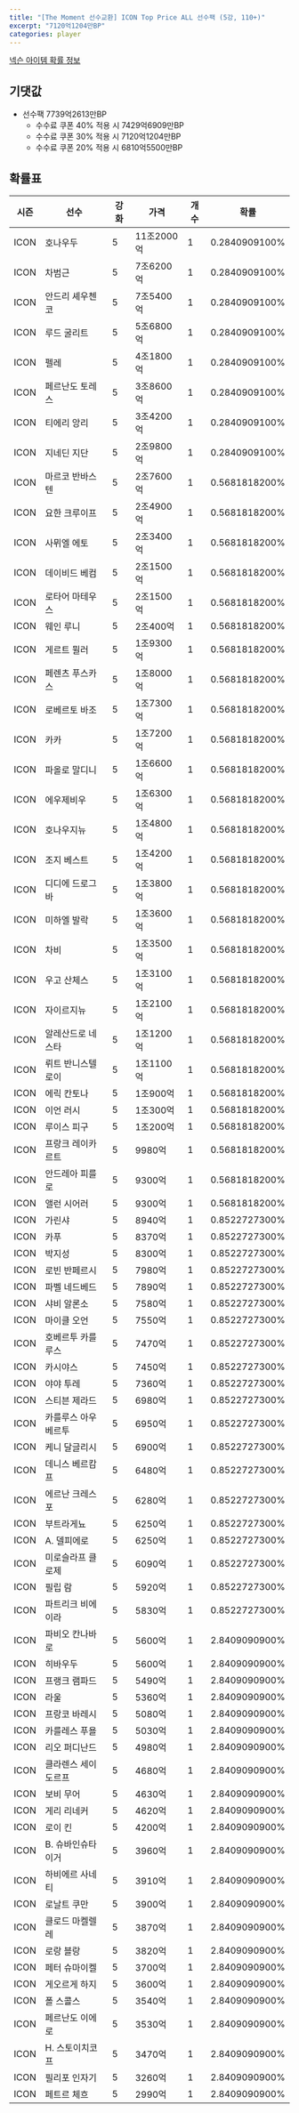```yaml
---
title: "[The Moment 선수교환] ICON Top Price ALL 선수팩 (5강, 110+)"
excerpt: "7120억1204만BP"
categories: player
---
```

[넥슨 아이템 확률 정보](http://iteminfo.nexon.com/probability/fo4?sn=6721)

## 기댓값
  - 선수팩 7739억2613만BP
    - 수수료 쿠폰 40% 적용 시 7429억6909만BP
    - 수수료 쿠폰 30% 적용 시 7120억1204만BP
    - 수수료 쿠폰 20% 적용 시 6810억5500만BP


## 확률표

|시즌|선수|강화|가격|개수|확률|
|---|---|---|---|---|---|
|ICON|호나우두|5|11조2000억|1|0.2840909100%|
|ICON|차범근|5|7조6200억|1|0.2840909100%|
|ICON|안드리 셰우첸코|5|7조5400억|1|0.2840909100%|
|ICON|루드 굴리트|5|5조6800억|1|0.2840909100%|
|ICON|펠레|5|4조1800억|1|0.2840909100%|
|ICON|페르난도 토레스|5|3조8600억|1|0.2840909100%|
|ICON|티에리 앙리|5|3조4200억|1|0.2840909100%|
|ICON|지네딘 지단|5|2조9800억|1|0.2840909100%|
|ICON|마르코 반바스텐|5|2조7600억|1|0.5681818200%|
|ICON|요한 크루이프|5|2조4900억|1|0.5681818200%|
|ICON|사뮈엘 에토|5|2조3400억|1|0.5681818200%|
|ICON|데이비드 베컴|5|2조1500억|1|0.5681818200%|
|ICON|로타어 마테우스|5|2조1500억|1|0.5681818200%|
|ICON|웨인 루니|5|2조400억|1|0.5681818200%|
|ICON|게르트 뮐러|5|1조9300억|1|0.5681818200%|
|ICON|페렌츠 푸스카스|5|1조8000억|1|0.5681818200%|
|ICON|로베르토 바조|5|1조7300억|1|0.5681818200%|
|ICON|카카|5|1조7200억|1|0.5681818200%|
|ICON|파올로 말디니|5|1조6600억|1|0.5681818200%|
|ICON|에우제비우|5|1조6300억|1|0.5681818200%|
|ICON|호나우지뉴|5|1조4800억|1|0.5681818200%|
|ICON|조지 베스트|5|1조4200억|1|0.5681818200%|
|ICON|디디에 드로그바|5|1조3800억|1|0.5681818200%|
|ICON|미하엘 발락|5|1조3600억|1|0.5681818200%|
|ICON|차비|5|1조3500억|1|0.5681818200%|
|ICON|우고 산체스|5|1조3100억|1|0.5681818200%|
|ICON|자이르지뉴|5|1조2100억|1|0.5681818200%|
|ICON|알레산드로 네스타|5|1조1200억|1|0.5681818200%|
|ICON|뤼트 반니스텔로이|5|1조1100억|1|0.5681818200%|
|ICON|에릭 칸토나|5|1조900억|1|0.5681818200%|
|ICON|이언 러시|5|1조300억|1|0.5681818200%|
|ICON|루이스 피구|5|1조200억|1|0.5681818200%|
|ICON|프랑크 레이카르트|5|9980억|1|0.5681818200%|
|ICON|안드레아 피를로|5|9300억|1|0.5681818200%|
|ICON|앨런 시어러|5|9300억|1|0.5681818200%|
|ICON|가린샤|5|8940억|1|0.8522727300%|
|ICON|카푸|5|8370억|1|0.8522727300%|
|ICON|박지성|5|8300억|1|0.8522727300%|
|ICON|로빈 반페르시|5|7980억|1|0.8522727300%|
|ICON|파벨 네드베드|5|7890억|1|0.8522727300%|
|ICON|샤비 알론소|5|7580억|1|0.8522727300%|
|ICON|마이클 오언|5|7550억|1|0.8522727300%|
|ICON|호베르투 카를루스|5|7470억|1|0.8522727300%|
|ICON|카시야스|5|7450억|1|0.8522727300%|
|ICON|야야 투레|5|7360억|1|0.8522727300%|
|ICON|스티븐 제라드|5|6980억|1|0.8522727300%|
|ICON|카를루스 아우베르투|5|6950억|1|0.8522727300%|
|ICON|케니 달글리시|5|6900억|1|0.8522727300%|
|ICON|데니스 베르캄프|5|6480억|1|0.8522727300%|
|ICON|에르난 크레스포|5|6280억|1|0.8522727300%|
|ICON|부트라게뇨|5|6250억|1|0.8522727300%|
|ICON|A. 델피에로|5|6250억|1|0.8522727300%|
|ICON|미로슬라프 클로제|5|6090억|1|0.8522727300%|
|ICON|필립 람|5|5920억|1|0.8522727300%|
|ICON|파트리크 비에이라|5|5830억|1|0.8522727300%|
|ICON|파비오 칸나바로|5|5600억|1|2.8409090900%|
|ICON|히바우두|5|5600억|1|2.8409090900%|
|ICON|프랭크 램파드|5|5490억|1|2.8409090900%|
|ICON|라울|5|5360억|1|2.8409090900%|
|ICON|프랑코 바레시|5|5080억|1|2.8409090900%|
|ICON|카를레스 푸욜|5|5030억|1|2.8409090900%|
|ICON|리오 퍼디난드|5|4980억|1|2.8409090900%|
|ICON|클라렌스 세이도르프|5|4680억|1|2.8409090900%|
|ICON|보비 무어|5|4630억|1|2.8409090900%|
|ICON|게리 리네커|5|4620억|1|2.8409090900%|
|ICON|로이 킨|5|4200억|1|2.8409090900%|
|ICON|B. 슈바인슈타이거|5|3960억|1|2.8409090900%|
|ICON|하비에르 사네티|5|3910억|1|2.8409090900%|
|ICON|로날트 쿠만|5|3900억|1|2.8409090900%|
|ICON|클로드 마켈렐레|5|3870억|1|2.8409090900%|
|ICON|로랑 블랑|5|3820억|1|2.8409090900%|
|ICON|페터 슈마이켈|5|3700억|1|2.8409090900%|
|ICON|게오르게 하지|5|3600억|1|2.8409090900%|
|ICON|폴 스콜스|5|3540억|1|2.8409090900%|
|ICON|페르난도 이에로|5|3530억|1|2.8409090900%|
|ICON|H. 스토이치코프|5|3470억|1|2.8409090900%|
|ICON|필리포 인자기|5|3260억|1|2.8409090900%|
|ICON|페트르 체흐|5|2990억|1|2.8409090900%|
